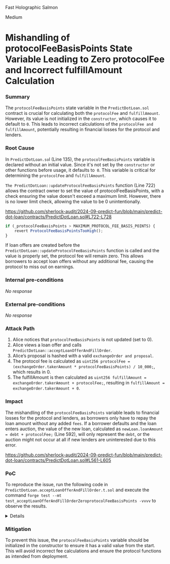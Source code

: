 Fast Holographic Salmon

Medium

# Mishandling of protocolFeeBasisPoints State Variable Leading to Zero protocolFee and Incorrect fulfillAmount Calculation

### Summary

The `protocolFeeBasisPoints` state variable in the `PredictDotLoan.sol` contract is crucial for calculating both the `protocolFee` and `fulfillAmount`. However, its value is not initialized in the `constructor`, which causes it to default to `0`. This leads to incorrect calculations of the `protocolFee and fulfillAmount`, potentially resulting in financial losses for the protocol and lenders.

### Root Cause

In `PredictDotLoan.so`l (Line 135), the `protocolFeeBasisPoints` variable is declared without an initial value. Since it's not set by the `constructor` or other functions before usage, it defaults to` 0`. This variable is critical for determining the `protocolFee` and `fulfillAmount`.

`The PredictDotLoan::updateProtocolFeeBasisPoints` function (Line 722) allows the contract owner to set the value of protocolFeeBasisPoints, with a check ensuring the value doesn't exceed a maximum limit. However, there is no lower limit check, allowing the value to be 0 unintentionally.

https://github.com/sherlock-audit/2024-09-predict-fun/blob/main/predict-dot-loan/contracts/PredictDotLoan.sol#L722-L728

``` javascript
if (_protocolFeeBasisPoints > MAXIMUM_PROTOCOL_FEE_BASIS_POINTS) {
    revert ProtocolFeeBasisPointsTooHigh();
}
```
If loan offers are created before the `PredictDotLoan::updateProtocolFeeBasisPoints` function is called and the value is properly set, the protocol fee will remain zero. This allows borrowers to accept loan offers without any additional fee, causing the protocol to miss out on earnings.

### Internal pre-conditions

_No response_

### External pre-conditions

_No response_

### Attack Path

1. Alice notices that `protocolFeeBasisPoints` is not updated (set to 0).
2. Alice views a loan offer and calls `PredictDotLoan::acceptLoanOfferAndFillOrder`.
3. Alice’s proposal is hashed with a valid `exchangeOrder and proposal`.
4. The protocol fee is calculated as `uint256 protocolFee = (exchangeOrder.takerAmount * protocolFeeBasisPoints) / 10_000;`, which results in 0.
5. The fulfillAmount is then calculated as `uint256 fulfillAmount = exchangeOrder.takerAmount + protocolFee;`, resulting in `fulfillAmount = exchangeOrder.takerAmount + 0`.

### Impact

The mishandling of the `protocolFeeBasisPoints` variable leads to financial losses for the protocol and lenders, as borrowers only have to repay the loan amount without any added `fees`. If a borrower defaults and the loan enters auction, the value of the new loan, calculated as `newLoan.loanAmount = debt + protocolFee;` (Line 592), will only represent the `debt`, or the auction might not occur at all if new lenders are uninterested due to this error.

https://github.com/sherlock-audit/2024-09-predict-fun/blob/main/predict-dot-loan/contracts/PredictDotLoan.sol#L561-L605

### PoC

To reproduce the issue, run the following code in `PredictDotLoan.acceptLoanOfferAndFillOrder.t.sol` and execute the command `forge test --mt test_acceptLoanOfferAndFillOrderZeroprotocolFeeBasisPoints -vvvv` to observe the results.

<details>

``` javascript
function test_acceptLoanOfferAndFillOrderZeroprotocolFeeBasisPoints() public {
    uint8 protocolFeeBasisPoints = 0; // Initial value of the state variable

    // _updateProtocolFeeRecipientAndBasisPoints(protocolFeeBasisPoints); commented because this function is yet to be called

    vm.prank(owner);
    predictDotLoan.updateMinimumOrderFeeRate(0);

    Order memory order = _createMockCTFSellOrder();
    order.feeRateBps = 40;

    IPredictDotLoan.Proposal memory proposal = _generateLoanOffer(IPredictDotLoan.QuestionType.Binary);
    uint256 protocolFee = (order.takerAmount * protocolFeeBasisPoints) / 10_000;
    proposal.loanAmount = order.takerAmount + protocolFee;
    proposal.signature = _signProposal(proposal);

    _assertBalanceAndFulfillmentBeforeExecution(borrower, lender, proposal);

    _assertOrderFilledUsingProposal(
        predictDotLoan.hashProposal(proposal),
        borrower,
        lender,
        proposal.loanAmount,
        _getPositionId(true),
        protocolFee
    );

    vm.prank(borrower);
    predictDotLoan.acceptLoanOfferAndFillOrder(order, proposal);

    assertEq(mockERC20.balanceOf(address(predictDotLoan)), 0);
    assertEq(mockERC20.balanceOf(protocolFeeRecipient), (order.takerAmount * protocolFeeBasisPoints) / 10_000);
    assertEq(mockCTF.balanceOf(address(predictDotLoan), _getPositionId(true)), proposal.collateralAmount);
    assertEq(proposal.loanAmount, order.takerAmount);
    _assertLoanOfferFulfillmentData(proposal);

    _assertLoanCreated_OrderFilled(proposal.loanAmount);
}
```
</details>

### Mitigation

To prevent this issue, the `protocolFeeBasisPoints` variable should be initialized in the constructor to ensure it has a valid value from the start. This will avoid incorrect fee calculations and ensure the protocol functions as intended from deployment.